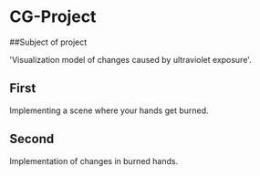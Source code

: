 # CG-Project

##Subject of project
 
  'Visualization model of changes caused by ultraviolet exposure'.

## First

  Implementing a scene where your hands get burned.
  
  
## Second

  Implementation of changes in burned hands.
